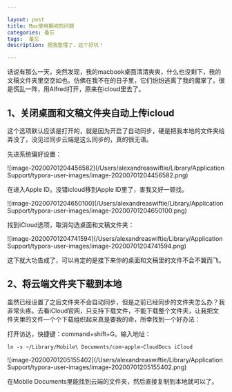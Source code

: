 ```yaml
---

layout: post
title: Mac使用期间的问题
categories: 备忘
tags:  备忘
description: 把我整懵了，这个好坑！

---
```


话说有那么一天，突然发现，我的macbook桌面清清爽爽，什么也没剩下，我的文稿文件夹里空空如也。仿佛在我不在的日子里，它们纷纷逃离了我的魔掌了。很是慌乱一阵，用Alfred打开，原来在icloud里去了。

## 1、关闭桌面和文稿文件夹自动上传icloud

这个选项默认应该是打开的，就是因为开启了自动同步，硬是把我本地的文件夹给弄没了，没见过同步云端是这么同步的，真的很无语。

先进系统偏好设置：

![image-20200701204456582](/Users/alexandreaswiftie/Library/Application Support/typora-user-images/image-20200701204456582.png)

在进入Apple ID。没错icloud移到Apple ID里了，害我又好一顿找。

![image-20200701204650100](/Users/alexandreaswiftie/Library/Application Support/typora-user-images/image-20200701204650100.png)

找到iCloud选项，取消勾选桌面和文稿文件夹：

![image-20200701204741594](/Users/alexandreaswiftie/Library/Application Support/typora-user-images/image-20200701204741594.png)

这下就大功告成了，可以肯定的是接下来你的桌面和文稿里的文件不会不翼而飞。

## 2、将云端文件夹下载到本地

虽然已经设置了之后文件夹不会自动同步，但是之前已经同步的文件夹怎么办？我非常头疼。去看iCloud官网，只支持下载文件，不能下载整个文件夹，让我把文件夹里的文件一个个下载组织起来真是要我的命，所幸找到一个好办法：

打开访达，快捷键：command+shift+G。输入地址：

```
ln -s ~/Library/Mobile\ Documents/com~apple~CloudDocs iCloud
```

![image-20200701205155402](/Users/alexandreaswiftie/Library/Application Support/typora-user-images/image-20200701205155402.png)

在Mobile Documents里能找到云端的文件夹，然后直接复制到本地就可以了。